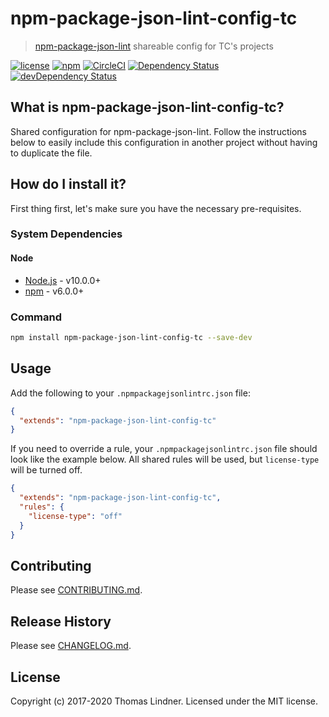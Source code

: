 # npm-package-json-lint-config-tc

> [npm-package-json-lint](https://github.com/tclindner/npm-package-json-lint) shareable config for TC's projects


[![license](https://img.shields.io/github/license/tclindner/npm-package-json-lint-config-tc.svg?maxAge=2592000&style=flat-square)](https://github.com/tclindner/npm-package-json-lint-config-tc/blob/master/LICENSE)
[![npm](https://img.shields.io/npm/v/npm-package-json-lint-config-tc.svg?maxAge=2592000?style=flat-square)](https://www.npmjs.com/package/npm-package-json-lint-config-tc)
[![CircleCI](https://circleci.com/gh/tclindner/npm-package-json-lint-config-tc.svg?style=svg)](https://circleci.com/gh/tclindner/npm-package-json-lint-config-tc)
[![Dependency Status](https://david-dm.org/tclindner/npm-package-json-lint-config-tc.svg?style=flat-square)](https://david-dm.org/tclindner/npm-package-json-lint-config-tc)
[![devDependency Status](https://david-dm.org/tclindner/npm-package-json-lint-config-tc/dev-status.svg?style=flat-square)](https://david-dm.org/tclindner/npm-package-json-lint-config-tc#info=devDependencies)


## What is npm-package-json-lint-config-tc?

Shared configuration for npm-package-json-lint. Follow the instructions below to easily include this configuration in another project without having to duplicate the file.

## How do I install it?

First thing first, let's make sure you have the necessary pre-requisites.

### System Dependencies

#### Node

* [Node.js](https://nodejs.org/) - v10.0.0+
* [npm](http://npmjs.com) - v6.0.0+

### Command

```bash
npm install npm-package-json-lint-config-tc --save-dev
```

## Usage

Add the following to your `.npmpackagejsonlintrc.json` file:

```json
{
  "extends": "npm-package-json-lint-config-tc"
}
```

If you need to override a rule, your `.npmpackagejsonlintrc.json` file should look like the example below. All shared rules will be used, but `license-type` will be turned off.

```json
{
  "extends": "npm-package-json-lint-config-tc",
  "rules": {
    "license-type": "off"
  }
}
```

## Contributing

Please see [CONTRIBUTING.md](CONTRIBUTING.md).

## Release History

Please see [CHANGELOG.md](CHANGELOG.md).

## License

Copyright (c) 2017-2020 Thomas Lindner. Licensed under the MIT license.

